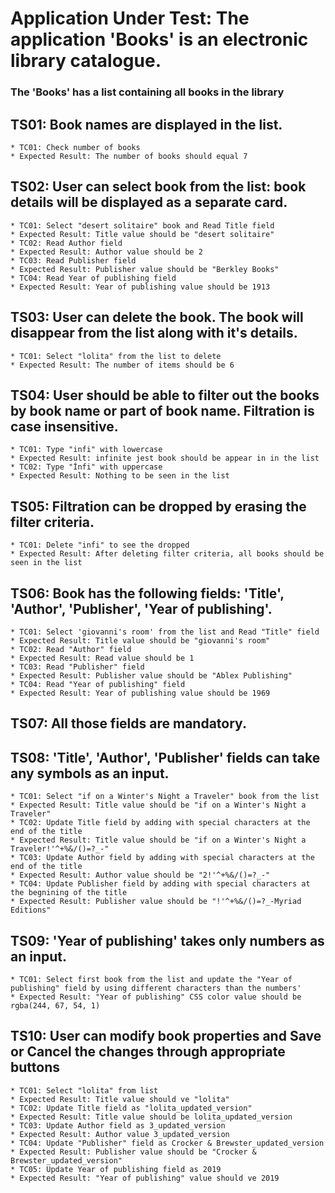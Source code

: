 # Application Under Test: The application 'Books' is an electronic library catalogue.

### The 'Books' has a list containing all books in the library

## TS01: Book names are displayed in the list.
	* TC01: Check number of books
	* Expected Result: The number of books should equal 7
## TS02: User can select book from the list: book details will be displayed as a separate card.
	* TC01: Select "desert solitaire" book and Read Title field
	* Expected Result: Title value should be "desert solitaire"
	* TC02: Read Author field
	* Expected Result: Author value should be 2
	* TC03: Read Publisher field
	* Expected Result: Publisher value should be "Berkley Books"
	* TC04: Read Year of publishing field
	* Expected Result: Year of publishing value should be 1913
## TS03: User can delete the book. The book will disappear from the list along with it's details.
	* TC01: Select "lolita" from the list to delete
	* Expected Result: The number of items should be 6
## TS04: User should be able to filter out the books by book name or part of book name. Filtration is case insensitive.
	* TC01: Type "infi" with lowercase
	* Expected Result: infinite jest book should be appear in in the list
	* TC02: Type "İnfi" with uppercase
	* Expected Result: Nothing to be seen in the list
## TS05: Filtration can be dropped by erasing the filter criteria.
	* TC01: Delete "infi" to see the dropped
	* Expected Result: After deleting filter criteria, all books should be seen in the list

## TS06: Book has the following fields: 'Title', 'Author', 'Publisher', 'Year of publishing'.
	* TC01: Select 'giovanni's room' from the list and Read "Title" field
	* Expected Result: Title value should be "giovanni's room"
	* TC02: Read "Author" field
	* Expected Result: Read value should be 1
	* TC03: Read "Publisher" field
	* Expected Result: Publisher value should be "Ablex Publishing"	
	* TC04: Read "Year of publishing" field
	* Expected Result: Year of publishing value should be 1969
## TS07: All those fields are mandatory.
## TS08: 'Title', 'Author', 'Publisher' fields can take any symbols as an input.
	* TC01: Select "if on a Winter's Night a Traveler" book from the list
	* Expected Result: Title value should be "if on a Winter's Night a Traveler"
	* TC02: Update Title field by adding with special characters at the end of the title
	* Expected Result: Title value should be "if on a Winter's Night a Traveler!'^+%&/()=?_-"
	* TC03: Update Author field by adding with special characters at the end of the title
	* Expected Result: Author value should be "2!'^+%&/()=?_-"
	* TC04: Update Publisher field by adding with special characters at the begnining of the title
	* Expected Result: Publisher value should be "!'^+%&/()=?_-Myriad Editions"
## TS09: 'Year of publishing' takes only numbers as an input.
	* TC01: Select first book from the list and update the "Year of publishing" field by using different characters than the numbers'
	* Expected Result: "Year of publishing" CSS color value should be rgba(244, 67, 54, 1)
## TS10: User can modify book properties and Save or Cancel the changes through appropriate buttons
	* TC01: Select "lolita" from list
	* Expected Result: Title value should ve "lolita"
	* TC02: Update Title field as "lolita_updated_version"
	* Expected Result: Title value should be lolita_updated_version
	* TC03: Update Author field as 3_updated_version
	* Expected Result: Author value 3_updated_version
	* TC04: Update "Publisher" field as Crocker & Brewster_updated_version
	* Expected Result: Publisher value should be "Crocker & Brewster_updated_version"
	* TC05: Update Year of publishing field as 2019
	* Expected Result: "Year of publishing" value should ve 2019
